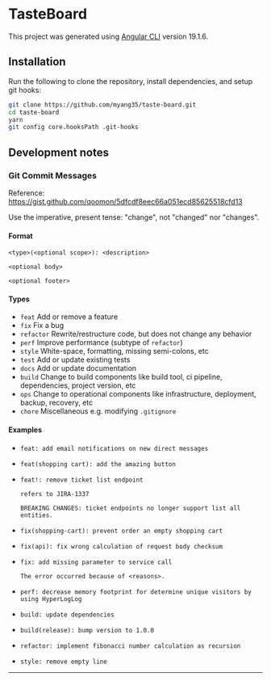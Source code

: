 # TasteBoard

This project was generated using [Angular CLI](https://github.com/angular/angular-cli) version 19.1.6.

## Installation

Run the following to clone the repository, install dependencies, and setup git hooks:

```bash
git clone https://github.com/myang35/taste-board.git
cd taste-board
yarn
git config core.hooksPath .git-hooks
```

## Development notes

### Git Commit Messages

Reference: https://gist.github.com/qoomon/5dfcdf8eec66a051ecd85625518cfd13

Use the imperative, present tense: "change", not "changed" nor "changes".

#### Format

```
<type>(<optional scope>): <description>

<optional body>

<optional footer>
```

#### Types

- `feat` Add or remove a feature
- `fix` Fix a bug
- `refactor` Rewrite/restructure code, but does not change any behavior
- `perf` Improve performance (subtype of `refactor`)
- `style` White-space, formatting, missing semi-colons, etc
- `test` Add or update existing tests
- `docs` Add or update documentation
- `build` Change to build components like build tool, ci pipeline, dependencies, project version, etc
- `ops` Change to operational components like infrastructure, deployment, backup, recovery, etc
- `chore` Miscellaneous e.g. modifying `.gitignore`

#### Examples

- ```
  feat: add email notifications on new direct messages
  ```
- ```
  feat(shopping cart): add the amazing button
  ```
- ```
  feat!: remove ticket list endpoint

  refers to JIRA-1337

  BREAKING CHANGES: ticket endpoints no longer support list all entities.
  ```

- ```
  fix(shopping-cart): prevent order an empty shopping cart
  ```
- ```
  fix(api): fix wrong calculation of request body checksum
  ```
- ```
  fix: add missing parameter to service call

  The error occurred because of <reasons>.
  ```

- ```
  perf: decrease memory footprint for determine unique visitors by using HyperLogLog
  ```
- ```
  build: update dependencies
  ```
- ```
  build(release): bump version to 1.0.0
  ```
- ```
  refactor: implement fibonacci number calculation as recursion
  ```
- ```
  style: remove empty line
  ```

---
